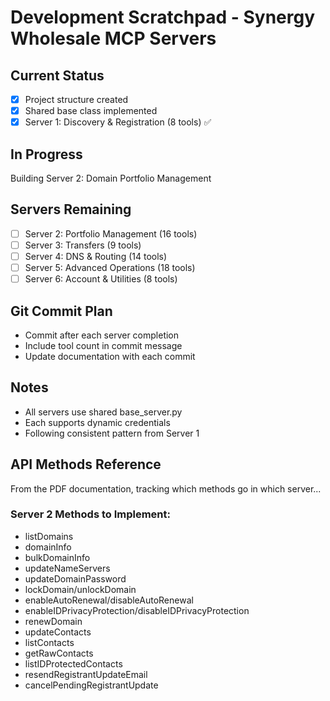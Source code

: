# Development Scratchpad - Synergy Wholesale MCP Servers

## Current Status
- [x] Project structure created
- [x] Shared base class implemented
- [x] Server 1: Discovery & Registration (8 tools) ✅

## In Progress
Building Server 2: Domain Portfolio Management

## Servers Remaining
- [ ] Server 2: Portfolio Management (16 tools)
- [ ] Server 3: Transfers (9 tools)
- [ ] Server 4: DNS & Routing (14 tools)
- [ ] Server 5: Advanced Operations (18 tools)
- [ ] Server 6: Account & Utilities (8 tools)

## Git Commit Plan
- Commit after each server completion
- Include tool count in commit message
- Update documentation with each commit

## Notes
- All servers use shared base_server.py
- Each supports dynamic credentials
- Following consistent pattern from Server 1

## API Methods Reference
From the PDF documentation, tracking which methods go in which server...

### Server 2 Methods to Implement:
- listDomains
- domainInfo
- bulkDomainInfo
- updateNameServers
- updateDomainPassword
- lockDomain/unlockDomain
- enableAutoRenewal/disableAutoRenewal
- enableIDPrivacyProtection/disableIDPrivacyProtection
- renewDomain
- updateContacts
- listContacts
- getRawContacts
- listIDProtectedContacts
- resendRegistrantUpdateEmail
- cancelPendingRegistrantUpdate